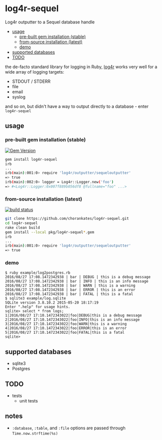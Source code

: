 # log4r-sequel
Log4r outputter to a Sequel database handle

- [usage](#usage)
  - [pre-built gem installation (stable)](#pre-built-gem-installation-stable)
  - [from-source installation (latest)](#from-source-installation-latest)
  - [demo](#demo)
- [supported databases](#supported-databases)
- [TODO](#todo)

the de-facto standard library for logging in Ruby, [log4r](https://github.com/colbygk/log4r) works very well for a wide array of logging targets:
  * STDOUT / STDERR
  * file
  * email
  * syslog

and so on, but didn't have a way to output directly to a database - enter `log4r-sequel`

## usage

### pre-built gem installation (stable)

[![Gem Version](https://badge.fury.io/rb/log4r-sequel.png)](https://rubygems.org/gems/log4r-sequel)

```sh
gem install log4r-sequel
irb
...
irb(main):001:0> require 'log4r/outputter/sequeloutputter'
=> true
irb(main):002:0> logger = Log4r::Logger.new('foo')
=> #<Log4r::Logger:0x007f889b056df8 @fullname="foo" ...>
```


### from-source installation (latest)

[![build status](https://travis-ci.org/chorankates/log4r-sequel.svg)](https://travis-ci.org/chorankates/log4r-sequel)

```sh
git clone https://github.com/chorankates/log4r-sequel.git
cd log4r-sequel
rake clean build
gem install --local pkg/log4r-sequel*.gem
irb
...
irb(main):001:0> require 'log4r/outputter/sequeloutputter'
=> true
```

### demo

```
$ ruby example/log2postgres.rb
2016/08/27 17:08.1472342938 | bar | DEBUG | this is a debug message
2016/08/27 17:08.1472342938 | bar | INFO | this is an info message
2016/08/27 17:08.1472342938 | bar | WARN | this is a warning
2016/08/27 17:08.1472342938 | bar | ERROR | this is an error
2016/08/27 17:08.1472342938 | bar | FATAL | this is a fatal
$ sqlite3 example/log.sqlite
SQLite version 3.8.10.2 2015-05-20 18:17:19
Enter ".help" for usage hints.
sqlite> select * from logs;
1|2016/08/27 17:10.1472343022|foo|DEBUG|this is a debug message
2|2016/08/27 17:10.1472343022|foo|INFO|this is an info message
3|2016/08/27 17:10.1472343022|foo|WARN|this is a warning
4|2016/08/27 17:10.1472343022|foo|ERROR|this is an error
5|2016/08/27 17:10.1472343022|foo|FATAL|this is a fatal
sqlite>
```

## supported databases
  * sqlite3
  * Postgres

## TODO
  * tests
    * unit tests


## notes
  * `:database`, `:table`, and `:file` options are passed through `Time.now.strftime(%s)`